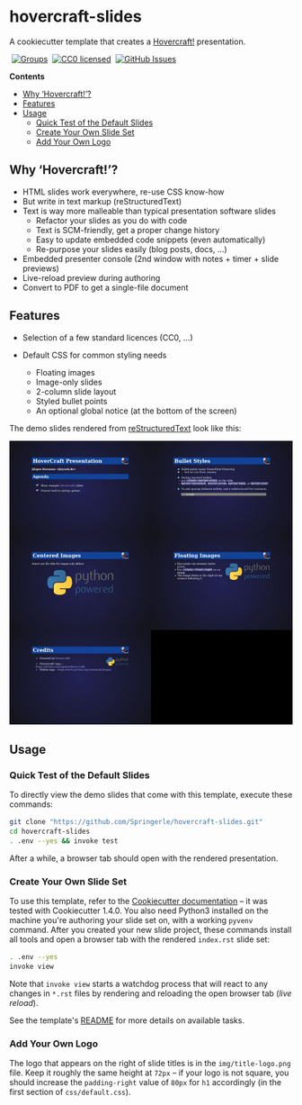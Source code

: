 # hovercraft-slides

A cookiecutter template that creates a
[Hovercraft!](https://hovercraft.readthedocs.org/)
presentation.

 [![Groups](https://img.shields.io/badge/Google_groups-springerle--users-orange.svg)](https://groups.google.com/forum/#!forum/springerle-users)
 [![CC0 licensed](http://img.shields.io/badge/license-CC0-red.svg)](https://raw.githubusercontent.com/Springerle/hovercraft-slides/master/LICENSE)
 [![GitHub Issues](https://img.shields.io/github/issues/Springerle/hovercraft-slides.svg)](https://github.com/Springerle/hovercraft-slides/issues)

**Contents**

  * [Why ‘Hovercraft!’?](#why-hovercraft)
  * [Features](#features)
  * [Usage](#usage)
      * [Quick Test of the Default Slides](#quick-test-of-the-default-slides)
      * [Create Your Own Slide Set](#create-your-own-slide-set)
      * [Add Your Own Logo](#add-your-own-logo)


## Why ‘Hovercraft!’?

 * HTML slides work everywhere, re-use CSS know-how
 * But write in text markup (reStructuredText)
 * Text is way more malleable than typical presentation software slides
   * Refactor your slides as you do with code
   * Text is SCM-friendly, get a proper change history
   * Easy to update embedded code snippets (even automatically)
   * Re-purpose your slides easily (blog posts, docs, …)
 * Embedded presenter console (2nd window with notes + timer + slide previews)
 * Live-reload preview during authoring
 * Convert to PDF to get a single-file document


## Features

 * Selection of a few standard licences (CC0, …)
 * Default CSS for common styling needs

   * Floating images
   * Image-only slides
   * 2-column slide layout
   * Styled bullet points
   * An optional global notice (at the bottom of the screen)

The demo slides rendered from
[reStructuredText](https://raw.githubusercontent.com/Springerle/hovercraft-slides/master/%7B%7Bcookiecutter.repo_name%7D%7D/index.rst)
look like this:

![Demo slide thumbnails](https://raw.githubusercontent.com/Springerle/hovercraft-slides/master/assets/slides.jpg)


## Usage

### Quick Test of the Default Slides

To directly view the demo slides that come with this template, execute these commands:

```sh
git clone "https://github.com/Springerle/hovercraft-slides.git"
cd hovercraft-slides
. .env --yes && invoke test
```

After a while, a browser tab should open with the rendered presentation.


### Create Your Own Slide Set

To use this template, refer to the
[Cookiecutter documentation](https://cookiecutter.readthedocs.org/en/latest/usage.html)
– it was tested with Cookiecutter 1.4.0.
You also need Python3 installed on the machine you're authoring your slide set on,
with a working `pyvenv` command.
After you created your new slide project, these commands install all tools and
open a browser tab with the rendered ``index.rst`` slide set:

```sh
. .env --yes
invoke view
```

Note that ``invoke view`` starts a watchdog process that will react to any
changes in ``*.rst`` files by rendering and reloading the open browser tab (*live reload*).

See the template's
[README](https://github.com/Springerle/hovercraft-slides/blob/master/%7B%7Bcookiecutter.repo_name%7D%7D/README.rst)
for more details on available tasks.


### Add Your Own Logo

The logo that appears on the right of slide titles is in the ``img/title-logo.png`` file.
Keep it roughly the same height at ``72px`` – if your logo is not square, you should
increase the ``padding-right`` value of ``80px`` for ``h1`` accordingly (in the
first section of ``css/default.css``).
